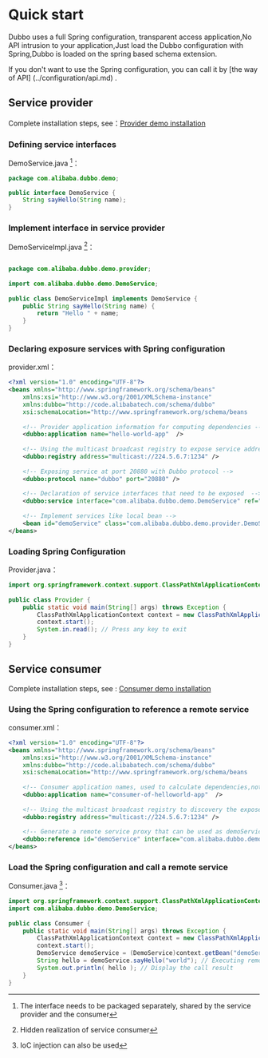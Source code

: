 
# Quick start

Dubbo uses a full Spring configuration, transparent access application,No API intrusion to your application,Just load the Dubbo configuration with Spring,Dubbo is loaded on the spring based schema extension.

If you don't want to use the Spring configuration, you can call it by [the way of API] (../configuration/api.md) .

## Service provider

Complete installation steps, see：[Provider demo installation](https://dubbo.gitbooks.io/dubbo-admin-book/install/provider-demo.html)

### Defining service interfaces

DemoService.java [^1]：

```java
package com.alibaba.dubbo.demo;

public interface DemoService {
    String sayHello(String name);
}
```

### Implement interface in service provider

DemoServiceImpl.java [^2]：

```java

package com.alibaba.dubbo.demo.provider;
 
import com.alibaba.dubbo.demo.DemoService;
 
public class DemoServiceImpl implements DemoService {
    public String sayHello(String name) {
        return "Hello " + name;
    }
}
```

### Declaring exposure services with Spring configuration 

provider.xml：

```xml
<?xml version="1.0" encoding="UTF-8"?>
<beans xmlns="http://www.springframework.org/schema/beans"
    xmlns:xsi="http://www.w3.org/2001/XMLSchema-instance"
    xmlns:dubbo="http://code.alibabatech.com/schema/dubbo"
    xsi:schemaLocation="http://www.springframework.org/schema/beans        http://www.springframework.org/schema/beans/spring-beans.xsd        http://code.alibabatech.com/schema/dubbo        http://code.alibabatech.com/schema/dubbo/dubbo.xsd">
 
    <!-- Provider application information for computing dependencies -->
    <dubbo:application name="hello-world-app"  />
 
    <!-- Using the multicast broadcast registry to expose service addresses -->
    <dubbo:registry address="multicast://224.5.6.7:1234" />
 
    <!-- Exposing service at port 20880 with Dubbo protocol -->
    <dubbo:protocol name="dubbo" port="20880" />
 
    <!-- Declaration of service interfaces that need to be exposed  -->
    <dubbo:service interface="com.alibaba.dubbo.demo.DemoService" ref="demoService" />
 
    <!-- Implement services like local bean -->
    <bean id="demoService" class="com.alibaba.dubbo.demo.provider.DemoServiceImpl" />
</beans>
```

### Loading  Spring Configuration

Provider.java：

```java
import org.springframework.context.support.ClassPathXmlApplicationContext;
 
public class Provider {
    public static void main(String[] args) throws Exception {
        ClassPathXmlApplicationContext context = new ClassPathXmlApplicationContext(new String[] {"http://10.20.160.198/wiki/display/dubbo/provider.xml"});
        context.start();
        System.in.read(); // Press any key to exit
    }
}
```

## Service consumer

Complete installation steps, see : [Consumer demo installation](https://dubbo.gitbooks.io/dubbo-admin-book/install/consumer-demo.html)

### Using the Spring configuration to reference a remote service 

consumer.xml：

```xml
<?xml version="1.0" encoding="UTF-8"?>
<beans xmlns="http://www.springframework.org/schema/beans"
    xmlns:xsi="http://www.w3.org/2001/XMLSchema-instance"
    xmlns:dubbo="http://code.alibabatech.com/schema/dubbo"
    xsi:schemaLocation="http://www.springframework.org/schema/beans        http://www.springframework.org/schema/beans/spring-beans.xsd        http://code.alibabatech.com/schema/dubbo        http://code.alibabatech.com/schema/dubbo/dubbo.xsd">
 
    <!-- Consumer application names, used to calculate dependencies,not matching conditions, do not be the same as the provider -->
    <dubbo:application name="consumer-of-helloworld-app"  />
 
    <!-- Using the multicast broadcast registry to discovery the exposed  services -->
    <dubbo:registry address="multicast://224.5.6.7:1234" />
 
    <!-- Generate a remote service proxy that can be used as demoService as local bean -->
    <dubbo:reference id="demoService" interface="com.alibaba.dubbo.demo.DemoService" />
</beans>
```

### Load the Spring configuration and call a remote service

Consumer.java [^3]：

```java
import org.springframework.context.support.ClassPathXmlApplicationContext;
import com.alibaba.dubbo.demo.DemoService;
 
public class Consumer {
    public static void main(String[] args) throws Exception {
        ClassPathXmlApplicationContext context = new ClassPathXmlApplicationContext(new String[] {"http://10.20.160.198/wiki/display/dubbo/consumer.xml"});
        context.start();
        DemoService demoService = (DemoService)context.getBean("demoService"); //Obtaining a remote service proxy
        String hello = demoService.sayHello("world"); // Executing remote methods 
        System.out.println( hello ); // Display the call result 
    }
}
```


[^1]: The interface needs to be packaged separately, shared by the service provider and the consumer
[^2]: Hidden realization of service consumer
[^3]: IoC injection can also be used
